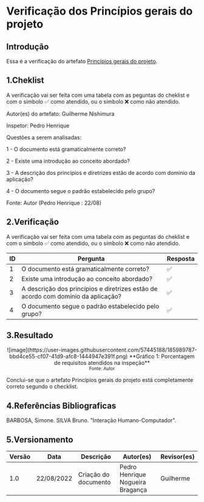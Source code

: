# Verificação dos Princípios gerais do projeto
## Introdução
  Essa é a verificação do artefato [Princípios gerais do projeto](https://github.com/Interacao-Humano-Computador/2022.1-CIEE/blob/main/docs/analise_requisitos/Principios_projeto.md).
  
## 1.Cheklist 

A verificação vai ser feita com uma tabela com as peguntas do cheklist e com o símbolo ✅ como atendido, ou o símbolo ❌ como não atendido.

Autor(es) do artefato: Guilherme Nishimura

Inspetor: Pedro Henrique

Questões a serem analisadas:

   1 - O documento está gramaticalmente correto?
   
   2 - Existe uma introdução ao conceito abordado?
   
   3 - A descrição dos princípios e diretrizes estão de acordo com domínio da aplicação?
   
   4 - O documento segue o padrão estabelecido pelo grupo?

Fonte: Autor (Pedro Henrique : 22/08)


## 2.Verificação
A verificação vai ser feita com uma tabela com as peguntas do cheklist e com o símbolo ✅ como atendido, ou o símbolo ❌ como não atendido.

| ID      |  Pergunta         | Resposta  |
|---------|-------------------|-----------|
| 1       | O documento está gramaticalmente correto? |  ✅|
| 2       | Existe uma introdução ao conceito abordado? |  ✅|
| 3       | A descrição dos princípios e diretrizes estão de acordo com domínio da aplicação? |  ✅|
| 4       | O documento segue o padrão estabelecido pelo grupo? |  ✅|



## 3.Resultado
  
  <center>![image](https://user-images.githubusercontent.com/57445188/185989787-bbd4ce55-cf07-41d9-afc8-1444947e391f.png)       
  **Gráfico 1: Porcentagem de requisitos atendidos na inspeção** <br>
  <small>Fonte: Autor</small></center>
  
  Conclui-se que o artefato Princípios gerais do projeto está completamente correto segundo o checklist.


## 4.Referências Bibliograficas
BARBOSA, Simone. SILVA Bruno. "Interação Humano-Computador".

## 5.Versionamento

| Versão       | Data | Descrição                                  | Autor(es)      | Revisor(es)  |
| ---------- | ------ | ------------------------------------------ | -------------- | ------------ |
| 1.0 | 22/08/2022    | Criação do documento                       | Pedro Henrique Nogueira Bragança  | Guilherme |

